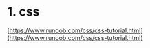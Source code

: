 # 1. css

[https://www.runoob.com/css/css-tutorial.html](https://www.runoob.com/css/css-tutorial.html)
































